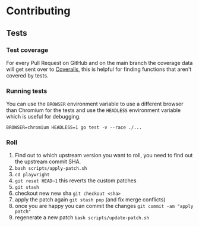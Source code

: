# Contributing

## Tests

### Test coverage

For every Pull Request on GitHub and on the main branch the coverage data will get sent over to [Coveralls](https://coveralls.io/github/playwright-community/playwright-go), this is helpful for finding functions that aren't covered by tests.

### Running tests

You can use the `BROWSER` environment variable to use a different browser than Chromium for the tests and use the `HEADLESS` environment variable which is useful for debugging.

```
BROWSER=chromium HEADLESS=1 go test -v --race ./...
```

### Roll

1. Find out to which upstream version you want to roll, you need to find out the upstream commit SHA.
1. `bash scripts/apply-patch.sh`
1. `cd playwright`
1. `git reset HEAD~1` this reverts the custom patches
1. `git stash`
1. checkout new new sha `git checkout <sha>`
1. apply the patch again `git stash pop` (and fix merge conflicts)
1. once you are happy you can commit the changes `git commit -am "apply patch"`
1. regenerate a new patch `bash scripts/update-patch.sh`
